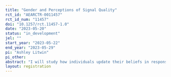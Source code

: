 ```yaml
---
title: "Gender and Perceptions of Signal Quality"
rct_id: "AEARCTR-0011457"
rct_id_num: "11457"
doi: "10.1257/rct.11457-1.0"
date: "2023-05-20"
status: "in_development"
jel: ""
start_year: "2023-05-22"
end_year: "2023-05-29"
pi: "Ashley Litwin"
pi_other:
abstract: "I will study how individuals update their beliefs in response to information shared by men and women. "
layout: registration
---
```


